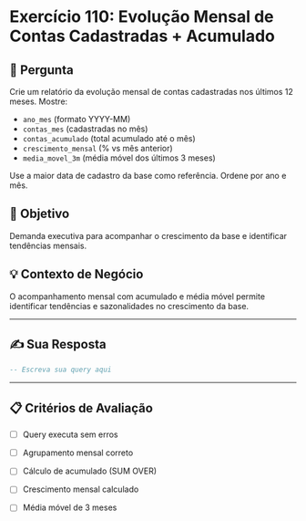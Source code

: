 # Exercício 110: Evolução Mensal de Contas Cadastradas + Acumulado

## 📝 Pergunta

Crie um relatório da evolução mensal de contas cadastradas nos últimos 12 meses. Mostre:

- `ano_mes` (formato YYYY-MM)
- `contas_mes` (cadastradas no mês)
- `contas_acumulado` (total acumulado até o mês)
- `crescimento_mensal` (% vs mês anterior)
- `media_movel_3m` (média móvel dos últimos 3 meses)

Use a maior data de cadastro da base como referência. Ordene por ano e mês.

## 🎯 Objetivo

Demanda executiva para acompanhar o crescimento da base e identificar tendências mensais.

## 💡 Contexto de Negócio

O acompanhamento mensal com acumulado e média móvel permite identificar tendências e sazonalidades no crescimento da base.

---

## ✍️ Sua Resposta

```sql
-- Escreva sua query aqui


```

---

## 📋 Critérios de Avaliação

- [ ] Query executa sem erros
- [ ] Agrupamento mensal correto
- [ ] Cálculo de acumulado (SUM OVER)
- [ ] Crescimento mensal calculado
- [ ] Média móvel de 3 meses

